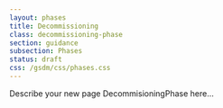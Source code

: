 ```yaml
---
layout: phases
title: Decommissioning
class: decommissioning-phase
section: guidance
subsection: Phases
status: draft
css: /gsdm/css/phases.css
---
```


Describe your new page DecommisioningPhase here...